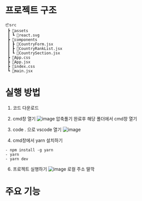 # 프로젝트 구조
```
📦src
 ┣ 📂assets
 ┃ ┗ 📜react.svg
 ┣ 📂components
 ┃ ┣ 📜CountryForm.jsx
 ┃ ┣ 📜CountryRankList.jsx
 ┃ ┗ 📜CountrySection.jsx
 ┣ 📜App.css
 ┣ 📜App.jsx
 ┣ 📜index.css
 ┗ 📜main.jsx
```
# 실행 방법
1. 코드 다운로드
2. cmd창 열기
![image](https://github.com/user-attachments/assets/3def160c-0cb2-43dd-9a9e-5aaad505b809)
압축풀기 완료후 해당 폴더에서 cmd창 열기

4. code . 으로 vscode 열기
![image](https://github.com/user-attachments/assets/7c3fda52-9962-42fc-8b4c-1aa48097dbbb)

5. cmd창에서 yarn 설치하기
```
- npm install -g yarn
- yarn
- yarn dev
```
6. 프로젝트 실행하기
![image](https://github.com/user-attachments/assets/95664f48-af68-42bd-a4a7-b0f7c899d56a)
로컬 주소 딸깍

# 주요 기능
 
